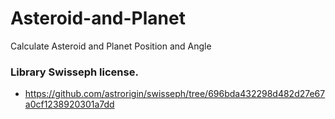 # Asteroid-and-Planet
Calculate Asteroid and Planet Position and Angle 

### Library Swisseph license.
- https://github.com/astrorigin/swisseph/tree/696bda432298d482d27e67a0cf1238920301a7dd
